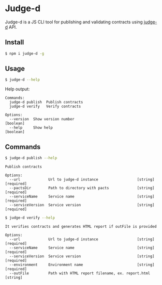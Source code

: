 # Judge-d

Judge-d is a JS CLI tool for publishing and validating contracts using [judge-d](https://github.com/HLTech/judge-d) API.

## Install

```sh
$ npm i judge-d -g
```

## Usage

```sh
$ judge-d --help
```

Help output:

```
Commands:
  judge-d publish  Publish contracts
  judge-d verify   Verify contracts

Options:
  --version  Show version number                                       [boolean]
  --help     Show help                                                 [boolean]

```

## Commands

```sh
$ judge-d publish --help
```

```
Publish contracts

Options:
  --url             Url to judge-d instance                  [string] [required]
  --pactsDir        Path to directory with pacts             [string] [required]
  --serviceName     Service name                             [string] [required]
  --serviceVersion  Service version                          [string] [required]

```

```sh
$ judge-d verify --help
```

```
It verifies contracts and generates HTML report if outFile is provided

Options:
  --url             Url to judge-d instance                  [string] [required]
  --serviceName     Service name                             [string] [required]
  --serviceVersion  Service version                          [string] [required]
  --environment     Environment name                         [string] [required]
  --outFile         Path with HTML report filename, ex. report.html     [string]

```
